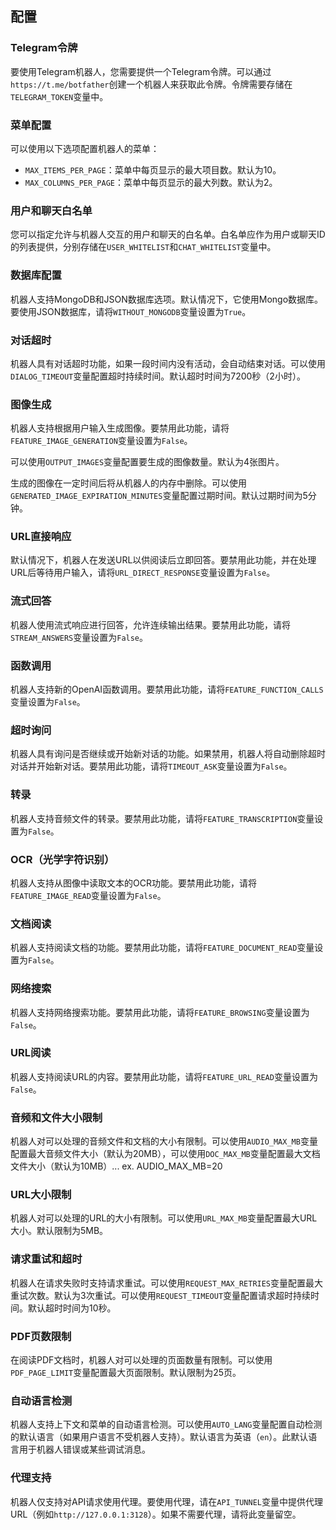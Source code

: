## 配置

### Telegram令牌

要使用Telegram机器人，您需要提供一个Telegram令牌。可以通过`https://t.me/botfather`创建一个机器人来获取此令牌。令牌需要存储在`TELEGRAM_TOKEN`变量中。

### 菜单配置

可以使用以下选项配置机器人的菜单：

- `MAX_ITEMS_PER_PAGE`：菜单中每页显示的最大项目数。默认为10。
- `MAX_COLUMNS_PER_PAGE`：菜单中每页显示的最大列数。默认为2。

### 用户和聊天白名单

您可以指定允许与机器人交互的用户和聊天的白名单。白名单应作为用户或聊天ID的列表提供，分别存储在`USER_WHITELIST`和`CHAT_WHITELIST`变量中。

### 数据库配置

机器人支持MongoDB和JSON数据库选项。默认情况下，它使用Mongo数据库。要使用JSON数据库，请将`WITHOUT_MONGODB`变量设置为`True`。

### 对话超时

机器人具有对话超时功能，如果一段时间内没有活动，会自动结束对话。可以使用`DIALOG_TIMEOUT`变量配置超时持续时间。默认超时时间为7200秒（2小时）。

### 图像生成

机器人支持根据用户输入生成图像。要禁用此功能，请将`FEATURE_IMAGE_GENERATION`变量设置为`False`。

可以使用`OUTPUT_IMAGES`变量配置要生成的图像数量。默认为4张图片。

生成的图像在一定时间后将从机器人的内存中删除。可以使用`GENERATED_IMAGE_EXPIRATION_MINUTES`变量配置过期时间。默认过期时间为5分钟。

### URL直接响应

默认情况下，机器人在发送URL以供阅读后立即回答。要禁用此功能，并在处理URL后等待用户输入，请将`URL_DIRECT_RESPONSE`变量设置为`False`。

### 流式回答

机器人使用流式响应进行回答，允许连续输出结果。要禁用此功能，请将`STREAM_ANSWERS`变量设置为`False`。

### 函数调用

机器人支持新的OpenAI函数调用。要禁用此功能，请将`FEATURE_FUNCTION_CALLS`变量设置为`False`。

### 超时询问

机器人具有询问是否继续或开始新对话的功能。如果禁用，机器人将自动删除超时对话并开始新对话。要禁用此功能，请将`TIMEOUT_ASK`变量设置为`False`。

### 转录

机器人支持音频文件的转录。要禁用此功能，请将`FEATURE_TRANSCRIPTION`变量设置为`False`。

### OCR（光学字符识别）

机器人支持从图像中读取文本的OCR功能。要禁用此功能，请将`FEATURE_IMAGE_READ`变量设置为`False`。

### 文档阅读

机器人支持阅读文档的功能。要禁用此功能，请将`FEATURE_DOCUMENT_READ`变量设置为`False`。

### 网络搜索

机器人支持网络搜索功能。要禁用此功能，请将`FEATURE_BROWSING`变量设置为`False`。

### URL阅读

机器人支持阅读URL的内容。要禁用此功能，请将`FEATURE_URL_READ`变量设置为`False`。

### 音频和文件大小限制

机器人对可以处理的音频文件和文档的大小有限制。可以使用`AUDIO_MAX_MB`变量配置最大音频文件大小（默认为20MB），可以使用`DOC_MAX_MB`变量配置最大文档文件大小（默认为10MB）... ex. AUDIO_MAX_MB=20

### URL大小限制

机器人对可以处理的URL的大小有限制。可以使用`URL_MAX_MB`变量配置最大URL大小。默认限制为5MB。

### 请求重试和超时

机器人在请求失败时支持请求重试。可以使用`REQUEST_MAX_RETRIES`变量配置最大重试次数。默认为3次重试。可以使用`REQUEST_TIMEOUT`变量配置请求超时持续时间。默认超时时间为10秒。

### PDF页数限制

在阅读PDF文档时，机器人对可以处理的页面数量有限制。可以使用`PDF_PAGE_LIMIT`变量配置最大页面限制。默认限制为25页。

### 自动语言检测

机器人支持上下文和菜单的自动语言检测。可以使用`AUTO_LANG`变量配置自动检测的默认语言（如果用户语言不受机器人支持）。默认语言为英语（`en`）。此默认语言用于机器人错误或某些调试消息。

### 代理支持

机器人仅支持对API请求使用代理。要使用代理，请在`API_TUNNEL`变量中提供代理URL（例如`http://127.0.0.1:3128`）。如果不需要代理，请将此变量留空。